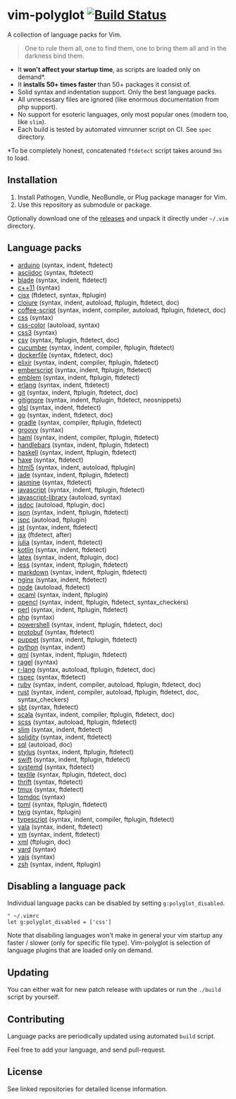# vim-polyglot [![Build Status](https://travis-ci.org/gisphm/vim-polyglot.svg)](https://travis-ci.org/gisphm/vim-polyglot)

A collection of language packs for Vim.

> One to rule them all, one to find them, one to bring them all and in the darkness bind them.

- It **won't affect your startup time**, as scripts are loaded only on demand\*.
- It **installs 50+ times faster** than 50+ packages it consist of.
- Solid syntax and indentation support. Only the best language packs.
- All unnecessary files are ignored (like enormous documentation from php support).
- No support for esoteric languages, only most popular ones (modern too, like `slim`).
- Each build is tested by automated vimrunner script on CI. See `spec` directory.

\*To be completely honest, concatenated `ftdetect` script takes around `3ms` to load.

## Installation

1. Install Pathogen, Vundle, NeoBundle, or Plug package manager for Vim.
2. Use this repository as submodule or package.

Optionally download one of the [releases](https://github.com/sheerun/vim-polyglot/releases) and unpack it directly under `~/.vim` directory.

## Language packs

- [arduino](https://github.com/sudar/vim-arduino-syntax) (syntax, indent, ftdetect)
- [asciidoc](https://github.com/asciidoc/vim-asciidoc) (syntax, ftdetect)
- [blade](https://github.com/jwalton512/vim-blade) (syntax, indent, ftdetect)
- [c++11](https://github.com/octol/vim-cpp-enhanced-highlight) (syntax)
- [cjsx](https://github.com/mtscout6/vim-cjsx) (ftdetect, syntax, ftplugin)
- [clojure](https://github.com/guns/vim-clojure-static) (syntax, indent, autoload, ftplugin, ftdetect, doc)
- [coffee-script](https://github.com/kchmck/vim-coffee-script) (syntax, indent, compiler, autoload, ftplugin, ftdetect, doc)
- [css](https://github.com/JulesWang/css.vim) (syntax)
- [css-color](https://github.com/ap/vim-css-color) (autoload, syntax)
- [css3](https://github.com/hail2u/vim-css3-syntax) (syntax)
- [csv](https://github.com/chrisbra/csv.vim) (syntax, ftplugin, ftdetect, doc)
- [cucumber](https://github.com/tpope/vim-cucumber) (syntax, indent, compiler, ftplugin, ftdetect)
- [dockerfile](https://github.com/honza/dockerfile.vim) (syntax, ftdetect, doc)
- [elixir](https://github.com/elixir-lang/vim-elixir) (syntax, indent, compiler, ftplugin, ftdetect)
- [emberscript](https://github.com/heartsentwined/vim-ember-script) (syntax, indent, ftplugin, ftdetect)
- [emblem](https://github.com/heartsentwined/vim-emblem) (syntax, indent, ftplugin, ftdetect)
- [erlang](https://github.com/vim-erlang/vim-erlang-runtime) (syntax, indent, ftdetect)
- [git](https://github.com/tpope/vim-git) (syntax, indent, ftplugin, ftdetect, doc)
- [gitignore](https://github.com/gisphm/vim-gitignore) (syntax, indent, ftplugin, ftdetect, neosnippets)
- [glsl](https://github.com/tikhomirov/vim-glsl) (syntax, indent, ftdetect)
- [go](https://github.com/fatih/vim-go) (syntax, indent, ftdetect, doc)
- [gradle](https://github.com/gisphm/vim-gradle) (syntax, compiler, ftplugin, ftdetect)
- [groovy](https://github.com/vim-scripts/groovy.vim) (syntax)
- [haml](https://github.com/tpope/vim-haml) (syntax, indent, compiler, ftplugin, ftdetect)
- [handlebars](https://github.com/mustache/vim-mustache-handlebars) (syntax, indent, ftplugin, ftdetect)
- [haskell](https://github.com/neovimhaskell/haskell-vim) (syntax, indent, ftplugin, ftdetect)
- [haxe](https://github.com/yaymukund/vim-haxe) (syntax, ftdetect)
- [html5](https://github.com/othree/html5.vim) (syntax, indent, autoload, ftplugin)
- [jade](https://github.com/digitaltoad/vim-jade) (syntax, indent, ftplugin, ftdetect)
- [jasmine](https://github.com/glanotte/vim-jasmine) (syntax, ftdetect)
- [javascript](https://github.com/pangloss/vim-javascript) (syntax, indent, ftplugin, ftdetect)
- [javascript-library](https://github.com/othree/javascript-libraries-syntax.vim) (autoload, syntax)
- [jsdoc](https://github.com/heavenshell/vim-jsdoc) (autoload, ftplugin, doc)
- [json](https://github.com/elzr/vim-json) (syntax, indent, ftplugin, ftdetect)
- [jspc](https://github.com/othree/jspc.vim) (autoload, ftplugin)
- [jst](https://github.com/briancollins/vim-jst) (syntax, indent, ftdetect)
- [jsx](https://github.com/mxw/vim-jsx) (ftdetect, after)
- [julia](https://github.com/dcjones/julia-minimalist-vim) (syntax, indent, ftdetect)
- [kotlin](https://github.com/udalov/kotlin-vim) (syntax, indent, ftdetect)
- [latex](https://github.com/LaTeX-Box-Team/LaTeX-Box) (syntax, indent, ftplugin, doc)
- [less](https://github.com/groenewege/vim-less) (syntax, indent, ftplugin, ftdetect)
- [markdown](https://github.com/plasticboy/vim-markdown) (syntax, indent, ftplugin, ftdetect)
- [nginx](https://github.com/moskytw/nginx-contrib-vim) (syntax, indent, ftdetect)
- [node](https://github.com/moll/vim-node) (autoload, ftdetect)
- [ocaml](https://github.com/jrk/vim-ocaml) (syntax, indent, ftplugin)
- [opencl](https://github.com/petRUShka/vim-opencl) (syntax, indent, ftplugin, ftdetect, syntax_checkers)
- [perl](https://github.com/vim-perl/vim-perl) (syntax, indent, ftplugin, ftdetect)
- [php](https://github.com/StanAngeloff/php.vim) (syntax)
- [powershell](https://github.com/Persistent13/vim-ps1) (syntax, indent, ftplugin, ftdetect, doc)
- [protobuf](https://github.com/uarun/vim-protobuf) (syntax, ftdetect)
- [puppet](https://github.com/rodjek/vim-puppet) (syntax, indent, ftplugin, ftdetect)
- [python](https://github.com/mitsuhiko/vim-python-combined) (syntax, indent)
- [qml](https://github.com/peterhoeg/vim-qml) (syntax, indent, ftplugin, ftdetect)
- [ragel](https://github.com/jneen/ragel.vim) (syntax)
- [r-lang](https://github.com/jcfaria/Vim-R-plugin) (syntax, autoload, ftplugin, ftdetect, doc)
- [rspec](https://github.com/keith/rspec.vim) (syntax, ftdetect)
- [ruby](https://github.com/vim-ruby/vim-ruby) (syntax, indent, compiler, autoload, ftplugin, ftdetect, doc)
- [rust](https://github.com/rust-lang/rust.vim) (syntax, indent, compiler, autoload, ftplugin, ftdetect, doc, syntax_checkers)
- [sbt](https://github.com/derekwyatt/vim-sbt) (syntax, ftdetect)
- [scala](https://github.com/derekwyatt/vim-scala) (syntax, indent, compiler, ftplugin, ftdetect, doc)
- [scss](https://github.com/cakebaker/scss-syntax.vim) (syntax, autoload, ftplugin, ftdetect)
- [slim](https://github.com/slim-template/vim-slim) (syntax, indent, ftdetect)
- [solidity](https://github.com/ethereum/vim-solidity) (syntax, indent, ftdetect)
- [sql](https://github.com/gisphm/dbext.vim) (autoload, doc)
- [stylus](https://github.com/wavded/vim-stylus) (syntax, indent, ftplugin, ftdetect)
- [swift](https://github.com/keith/swift.vim) (syntax, indent, ftplugin, ftdetect)
- [systemd](https://github.com/kurayama/systemd-vim-syntax) (syntax, ftdetect)
- [textile](https://github.com/timcharper/textile.vim) (syntax, ftplugin, ftdetect, doc)
- [thrift](https://github.com/solarnz/thrift.vim) (syntax, ftdetect)
- [tmux](https://github.com/tejr/vim-tmux) (syntax, ftdetect)
- [tomdoc](https://github.com/wellbredgrapefruit/tomdoc.vim) (syntax)
- [toml](https://github.com/cespare/vim-toml) (syntax, ftplugin, ftdetect)
- [twig](https://github.com/qbbr/vim-twig) (syntax, ftplugin)
- [typescript](https://github.com/leafgarland/typescript-vim) (syntax, indent, compiler, ftplugin, ftdetect)
- [vala](https://github.com/tkztmk/vim-vala) (syntax, indent, ftdetect)
- [vm](https://github.com/lepture/vim-velocity) (syntax, indent, ftdetect)
- [xml](https://github.com/sukima/xmledit) (ftplugin, doc)
- [yard](https://github.com/noprompt/vim-yardoc) (syntax)
- [yajs](https://github.com/othree/yajs.vim) (syntax)
- [zsh](https://github.com/chrisbra/vim-zsh) (syntax, indent, ftplugin)

## Disabling a language pack

Individual language packs can be disabled by setting `g:polyglot_disabled`.

```viml
" ~/.vimrc
let g:polyglot_disabled = ['css']
```

Note that disabiling languages won't make in general your vim startup any faster / slower (only for specific file type). Vim-polyglot is selection of language plugins that are loaded only on demand.

## Updating

You can either wait for new patch release with updates or run the `./build` script by yourself.

## Contributing

Language packs are periodically updated using automated `build` script.

Feel free to add your language, and send pull-request.

## License

See linked repositories for detailed license information.
